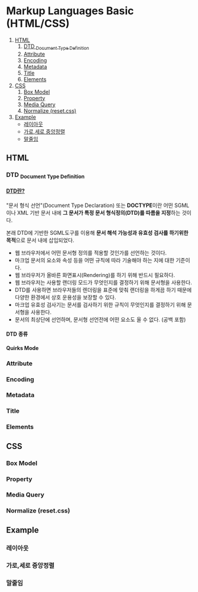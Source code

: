 # Markup Languages Basic (HTML/CSS) #

1. [HTML](#html)
    1. [DTD <sub>Document Type Definition</sub>](#dtd)
    2. [Attribute](#attribute)
    3. [Encoding](#encoding)
    4. [Metadata](#metadata)
    5. [Title](#title)
    6. [Elements](#elements)
2. [CSS](#css)
    1. [Box Model](#boxModel)
    2. [Property](#property)
    3. [Media Query](#mediaQuery)
    4. [Normalize (reset.css)](#normalize)    
3. [Example](#example)
    * [레이아웃](#layout)
    * [가로,세로 중앙정렬](#align)
    * [말줄임](#ellipsis)

<h2 id="html">HTML</h2>
<h3 id="dtd">DTD <sub>Document Type Definition</sub></h3>
<h4><a href="https://ko.wikipedia.org/wiki/%EB%AC%B8%EC%84%9C_%ED%98%95%EC%8B%9D_%EC%84%A0%EC%96%B8">DTD란?</a></h4>

"문서 형식 선언"(Document Type Declaration) 또는 **DOCTYPE**이란 어떤 SGML이나 XML 기반 문서 내에 **그 문서가 특정 문서 형식정의(DTD)를 따름을 지정**하는 것이다.

본래 DTD에 기반한 SGML도구를 이용해 **문서 해석 가능성과 유효성 검사를 하기위한 목적**으로 문서 내에 삽입되었다.

* 웹 브라우저에서 어떤 문서형 정의를 적용할 것인가를 선언하는 것이다.
* 마크업 문서의 요소와 속성 등을 어떤 규칙에 따라 기술해야 하는 지에 대한 기준이다.
* 웹 브라우저가 올바른 화면표시(Rendering)를 하기 위해 반드시 필요하다.
* 웹 브라우저는 사용할 랜더링 모드가 무엇인지를 결정하기 위해 문서형을 사용한다.
* DTD를 사용하면 브라우저들의 렌더링을 표준에 맞춰 랜더링을 하게끔 하기 때문에 다양한 환경에서 상호 운용성을 보장할 수 있다.
* 마크업 유효성 검사기는 문서를 검사하기 위한 규칙이 무엇인지를 결정하기 위해 문서형을 사용한다.
* 문서의 최상단에 선언하며, 문서형 선언전에 어떤 요소도 올 수 없다. (공백 포함)
<h4>DTD 종류</h4>

<h4>Quirks Mode</h4>


<h3 id="attribute">Attribute</h3>
<h3 id="encoding">Encoding</h3>
<h3 id="metadata">Metadata</h3>
<h3 id="title">Title</h3>
<h3 id="elements">Elements</h3>

<h2 id="css">CSS</h2>
<h3 id="boxModel">Box Model</h3>
<h3 id="property">Property</h3>
<h3 id="mediaQuery">Media Query</h3>
<h3 id="normalize">Normalize (reset.css)</h3>

<h2 id="example">Example</h2>
<h3 id="layout">레이아웃</h3>
<h3 id="aling">가로,세로 중앙정렬</h3>
<h3 id="ellipsis">말줄임</h3>